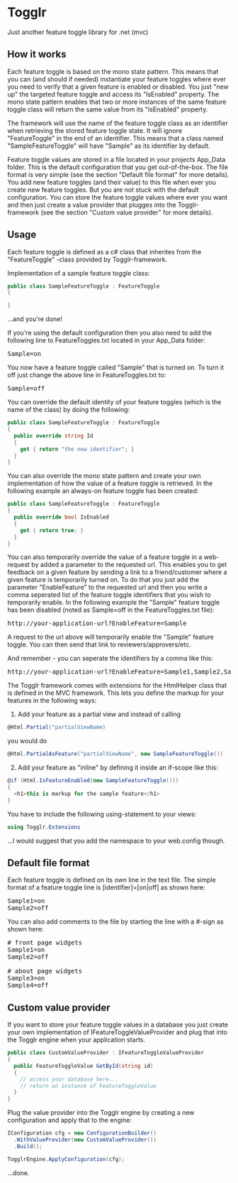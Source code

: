 # Togglr #
Just another feature toggle library for .net (mvc)

## How it works ##
Each feature toggle is based on the mono state pattern. This means that you can (and should if needed) instantiate your feature toggles where ever you need to verify that a given feature is enabled or disabled. You just "new up" the targeted feature toggle and access its "IsEnabled" property. The mono state pattern enables that two or more instances of the same feature toggle class will return the same value from its "IsEnabled" property. 

The framework will use the name of the feature toggle class as an identifier when retrieving the stored feature toggle state. It will ignore "FeatureToggle" in the end of an identifier. This means that a class named "SampleFeatureToggle" will have "Sample" as its identifier by default.

Feature toggle values are stored in a file located in your projects App_Data folder. This is the default configuration that you get out-of-the-box. The file format is very simple (see the section "Default file format" for more details). You add new feature toggles (and their value) to this file when ever you create new feature toggles. But you are not stuck with the default configuration. You can store the feature toggle values where ever you want and then just create a value provider that plugges into the Togglr-framework (see the section "Custom value provider" for more details).

## Usage ##
Each feature toggle is defined as a c# class that inherites from the "FeatureToggle" -class provided by Togglr-framework.

Implementation of a sample feature toggle class:
```csharp
public class SampleFeatureToggle : FeatureToggle
{

}
```
...and you're done!

If you're using the default configuration then you also need to add the following line to FeatureToggles.txt located in your App_Data folder:
<pre>Sample=on</pre>
You now have a feature toggle called "Sample" that is turned on. To turn it off just change the above line in FeatureToggles.txt to:
<pre>Sample=off</pre>
You can override the default identity of your feature toggles (which is the name of the class) by doing the following:
```csharp
public class SampleFeatureToggle : FeatureToggle
{
  public override string Id
  {
    get { return "the new identifier"; }
  }
}
```
You can also override the mono state pattern and create your own implementation of how the value of a feature toggle is retrieved. In the following example an always-on feature toggle has been created:
```csharp
public class SampleFeatureToggle : FeatureToggle
{
  public override bool IsEnabled
  {
    get { return true; }
  }
}
```
You can also temporarily override the value of a feature toggle in a web-request by added a parameter to the requested url. This enables you to get feedback on a given feature by sending a link to a friend/customer where a given feature is temporarily turned on. To do that you just add the parameter "EnableFeature" to the requested url and then you write a comma seperated list of the feature toggle identifiers that you wish to temporarily enable. In the following example the "Sample" feature toggle has been disabled (noted as Sample=off in the FeatureToggles.txt file):
<pre>http://your-application-url?EnableFeature=Sample</pre>
A request to the url above will temporarily enable the "Sample" feature toggle. You can then send that link to reviewers/approvers/etc.

And remember - you can seperate the identifiers by a comma like this:
<pre>http://your-application-url?EnableFeature=Sample1,Sample2,Sample3</pre>
The Togglr framework comes with extensions for the HtmlHelper class that is defined in the MVC framework. This lets you define the markup for your features in the following ways:

1) Add your feature as a partial view and instead of calling
```csharp
@Html.Partial("partialViewName)
```
you would do 
```csharp
@Html.PartialAsFeature("partialViewName", new SampleFeatureToggle())
```
2) Add your feature as "inline" by defining it inside an if-scope like this:
```csharp
@if (Html.IsFeatureEnabled(new SampleFeatureToggle()))
{
  <h1>this is markup for the sample feature</h1>
}
```
You have to include the following using-statement to your views:
```csharp
using Togglr.Extensions
```
...I would suggest that you add the namespace to your web.config though.

## Default file format ##
Each feature toggle is defined on its own line in the text file. The simple format of a feature toggle line is [identifier]=[on|off] as shown here:
<pre>
Sample1=on
Sample2=off
</pre>

You can also add comments to the file by starting the line with a #-sign as shown here:
<pre>
# front page widgets
Sample1=on
Sample2=off

# about page widgets
Sample3=on
Sample4=off
</pre>

## Custom value provider ##
If you want to store your feature toggle values in a database you just create your own implementation of IFeatureToggleValueProvider and plug that into the Togglr engine when your application starts.
```csharp
public class CustomValueProvider : IFeatureToggleValueProvider
{
  public FeatureToggleValue GetById(string id)
  {
    // access your database here...
    // return an instance of FeatureToggleValue
  }
}
```
Plug the value provider into the Togglr engine by creating a new configuration and apply that to the engine:
```csharp
IConfiguration cfg = new ConfigurationBuilder()
  .WithValueProvider(new CustomValueProvider())
  .Build();

TogglrEngine.ApplyConfiguration(cfg);
```
...done.
